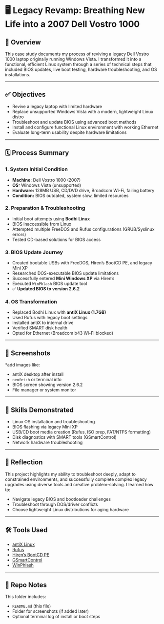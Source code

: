# 🖥️ Legacy Revamp: Breathing New Life into a 2007 Dell Vostro 1000

## 🔧 Overview

This case study documents my process of reviving a legacy Dell Vostro 1000 laptop originally running Windows Vista. I transformed it into a functional, efficient Linux system through a series of technical steps that included BIOS updates, live boot testing, hardware troubleshooting, and OS installations.

---

## ✅ Objectives

- Revive a legacy laptop with limited hardware  
- Replace unsupported Windows Vista with a modern, lightweight Linux distro  
- Troubleshoot and update BIOS using advanced boot methods  
- Install and configure functional Linux environment with working Ethernet  
- Evaluate long-term usability despite hardware limitations  

---

## 🗓️ Process Summary

### 1. System Initial Condition

- **Machine:** Dell Vostro 1000 (2007)  
- **OS:** Windows Vista (unsupported)  
- **Hardware:** 128MB USB, CD/DVD drive, Broadcom Wi-Fi, failing battery  
- **Condition:** BIOS outdated, system slow, limited resources  

### 2. Preparation & Troubleshooting

- Initial boot attempts using **Bodhi Linux**  
- BIOS inaccessible from Linux 
- Attempted multiple FreeDOS and Rufus configurations (GRUB/Syslinux errors)  
- Tested CD-based solutions for BIOS access  

### 3. BIOS Update Journey

- Created bootable USBs with FreeDOS, Hiren’s BootCD PE, and legacy Mini XP  
- Researched DOS-executable BIOS update limitations  
- Successfully entered **Mini Windows XP** via Hiren’s  
- Executed `WinPhlash` BIOS update tool  
- ✅ **Updated BIOS to version 2.6.2**  

### 4. OS Transformation

- Replaced Bodhi Linux with **antiX Linux (1.7GB)**  
- Used Rufus with legacy boot settings  
- Installed antiX to internal drive  
- Verified SMART disk health  
- Opted for Ethernet (Broadcom b43 Wi-Fi blocked)

---

## 📸 Screenshots

*add images like:

- antiX desktop after install  
- `neofetch` or terminal info  
- BIOS screen showing version 2.6.2  
- File manager or system monitor  

---

## 🧠 Skills Demonstrated

- Linux OS installation and troubleshooting  
- BIOS flashing via legacy Mini XP  
- USB/CD boot media creation (Rufus, ISO prep, FAT/NTFS formatting)  
- Disk diagnostics with SMART tools (GSmartControl)  
- Network hardware troubleshooting  

---

## 🌱 Reflection

This project highlights my ability to troubleshoot deeply, adapt to constrained environments, and successfully complete complex legacy upgrades using diverse tools and creative problem-solving. I learned how to:

- Navigate legacy BIOS and bootloader challenges  
- Troubleshoot through DOS/driver conflicts  
- Choose lightweight Linux distributions for aging hardware  

---

## 🛠️ Tools Used

- [antiX Linux](https://antixlinux.com/)  
- [Rufus](https://rufus.ie)  
- [Hiren’s BootCD PE](https://www.hirensbootcd.org/)  
- [GSmartControl](https://gsmartcontrol.sourceforge.net/home/)  
- [WinPhlash](https://www.phoenix.com/en/products/legacy-bios/)  

---

## 📁 Repo Notes

This folder includes:

- `README.md` (this file)  
- Folder for screenshots (if added later)  
- Optional terminal log of install or boot steps  

